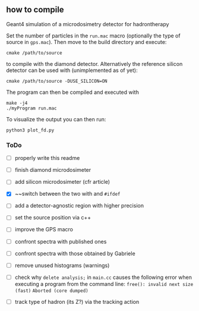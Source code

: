## how to compile
Geant4 simulation of a microdosimetry detector for hadrontherapy

Set the number of particles in the `run.mac` macro (optionally the type of source in `gps.mac`). Then move to the build directory and execute:

    cmake /path/to/source

to compile with the diamond detector. Alternatively the reference silicon detector can be used with (unimplemented as of yet):

    cmake /path/to/source -DUSE_SILICON=ON

The program can then be compiled and executed with

    make -j4
    ./myProgram run.mac

To visualize the output you can then run:

    python3 plot_fd.py
    
### ToDo
- [ ] properly write this readme
- [ ] finish diamond microdosimeter
- [ ] add silicon microdosimeter (cfr article)
- [x] ~~switch between the two with and `#ifdef`
- [ ] add a detector-agnostic region with higher precision
- [ ] set the source position via c++
- [ ] improve the GPS macro
- [ ] confront spectra with published ones
- [ ] confront spectra with those obtained by Gabriele
- [ ] remove unused histograms (warnings)
- [ ] check why `delete analysis;` in `main.cc` causes the following error when executing a program from the command line: `free(): invalid next size (fast)`   `Aborted (core dumped)`
- [ ] track type of hadron (its Z?) via the tracking action

